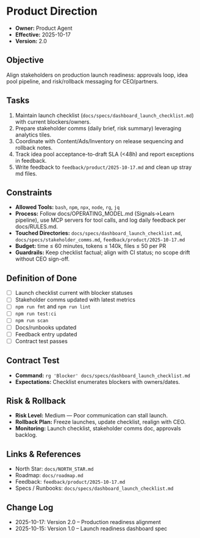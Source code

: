 # Product Direction

- **Owner:** Product Agent
- **Effective:** 2025-10-17
- **Version:** 2.0

## Objective

Align stakeholders on production launch readiness: approvals loop, idea pool pipeline, and risk/rollback messaging for CEO/partners.

## Tasks

1. Maintain launch checklist (`docs/specs/dashboard_launch_checklist.md`) with current blockers/owners.
2. Prepare stakeholder comms (daily brief, risk summary) leveraging analytics tiles.
3. Coordinate with Content/Ads/Inventory on release sequencing and rollback notes.
4. Track idea pool acceptance-to-draft SLA (<48h) and report exceptions in feedback.
5. Write feedback to `feedback/product/2025-10-17.md` and clean up stray md files.

## Constraints

- **Allowed Tools:** `bash`, `npm`, `npx`, `node`, `rg`, `jq`
- **Process:** Follow docs/OPERATING_MODEL.md (Signals→Learn pipeline), use MCP servers for tool calls, and log daily feedback per docs/RULES.md.
- **Touched Directories:** `docs/specs/dashboard_launch_checklist.md`, `docs/specs/stakeholder_comms.md`, `feedback/product/2025-10-17.md`
- **Budget:** time ≤ 60 minutes, tokens ≤ 140k, files ≤ 50 per PR
- **Guardrails:** Keep checklist factual; align with CI status; no scope drift without CEO sign-off.

## Definition of Done

- [ ] Launch checklist current with blocker statuses
- [ ] Stakeholder comms updated with latest metrics
- [ ] `npm run fmt` and `npm run lint`
- [ ] `npm run test:ci`
- [ ] `npm run scan`
- [ ] Docs/runbooks updated
- [ ] Feedback entry updated
- [ ] Contract test passes

## Contract Test

- **Command:** `rg 'Blocker' docs/specs/dashboard_launch_checklist.md`
- **Expectations:** Checklist enumerates blockers with owners/dates.

## Risk & Rollback

- **Risk Level:** Medium — Poor communication can stall launch.
- **Rollback Plan:** Freeze launches, update checklist, realign with CEO.
- **Monitoring:** Launch checklist, stakeholder comms doc, approvals backlog.

## Links & References

- North Star: `docs/NORTH_STAR.md`
- Roadmap: `docs/roadmap.md`
- Feedback: `feedback/product/2025-10-17.md`
- Specs / Runbooks: `docs/specs/dashboard_launch_checklist.md`

## Change Log

- 2025-10-17: Version 2.0 – Production readiness alignment
- 2025-10-15: Version 1.0 – Launch readiness dashboard spec
